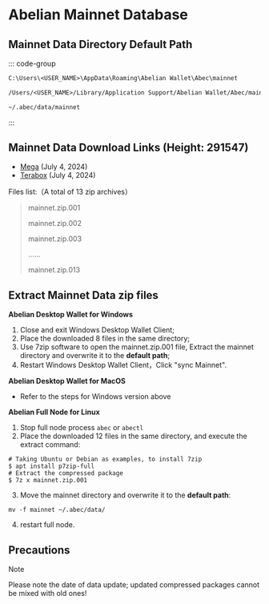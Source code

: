 # Abelian Mainnet Database

## Mainnet Data Directory Default Path

::: code-group

```txt [Windows]
C:\Users\<USER_NAME>\AppData\Roaming\Abelian Wallet\Abec\mainnet
```

```txt [MacOS]
/Users/<USER_NAME>/Library/Application Support/Abelian Wallet/Abec/mainnet
```

```txt [Linux]
~/.abec/data/mainnet
```
:::

## Mainnet Data Download Links (Height: 291547)
* [Mega](https://mega.nz/folder/gydxkZgS#GNDGHyBlGOJzo_G27b9V9w) (July 4, 2024)
* [Terabox](https://teraboxapp.com/s/1Dge3NT_4zoLMteg8IXygqw) (July 4, 2024)

Files list:（A total of 13 zip archives）
> mainnet.zip.001
>
> mainnet.zip.002
>
> mainnet.zip.003
>
> ......
> 
> mainnet.zip.013

## Extract Mainnet Data zip files
**Abelian Desktop Wallet for Windows**
1. Close and exit Windows Desktop Wallet Client;
2. Place the downloaded 8 files in the same directory;
3. Use 7zip software to open the mainnet.zip.001 file, Extract the mainnet directory and overwrite it to the **default path**;
4. Restart Windows Desktop Wallet Client，Click "sync Mainnet".

**Abelian Desktop Wallet for MacOS**
 - Refer to the steps for Windows version above

**Abelian Full Node for Linux**
1. Stop full node process `abec` or `abectl`
2. Place the downloaded 12 files in the same directory, and execute the extract command:
```
# Taking Ubuntu or Debian as examples, to install 7zip
$ apt install p7zip-full
# Extract the compressed package
$ 7z x mainnet.zip.001
```
3. Move the mainnet directory and overwrite it to the **default path**:
```
mv -f mainnet ~/.abec/data/
```
4. restart full node.

## Precautions

> [!NOTE]
> Please note the date of data update; updated compressed packages cannot be mixed with old ones!